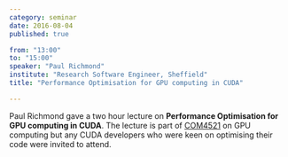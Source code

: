 ```yaml
---
category: seminar
date: 2016-08-04
published: true

from: "13:00"
to: "15:00"
speaker: "Paul Richmond"
institute: "Research Software Engineer, Sheffield"
title: "Performance Optimisation for GPU computing in CUDA"

---
```


Paul Richmond gave a two hour lecture on **Performance Optimisation for GPU computing in CUDA**. The lecture is part of [COM4521](http://paulrichmond.shef.ac.uk/teaching/COM4521/) on GPU computing but any CUDA developers who were keen on optimising their code were invited to attend.